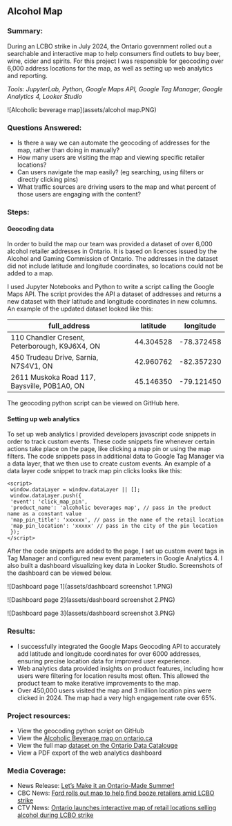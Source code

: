 ## Alcohol Map

### Summary:

During an LCBO strike in July 2024, the Ontario government rolled out a searchable and interactive map to help consumers find outlets to buy beer, wine, cider and spirits. For this project I was responsible for geocoding over 6,000 address locations for the map, as well as setting up web analytics and reporting.

_Tools: JupyterLab, Python, Google Maps API, Google Tag Manager, Google Analytics 4, Looker Studio_

![Alcoholic beverage map](assets/alcohol map.PNG)

### Questions Answered:

- Is there a way we can automate the geocoding of addresses for the map, rather than doing in manually?
- How many users are visiting the map and viewing specific retailer locations?
- Can users navigate the map easily? (eg searching, using filters or directly clicking pins)
- What traffic sources are driving users to the map and what percent of those users are engaging with the content?

### Steps:

#### Geocoding data
In order to build the map our team was provided a dataset of over 6,000 alcohol retailer addresses in Ontario. It is based on licences issued by the Alcohol and Gaming Commission of Ontario. The addresses in the dataset did not include latitude and longitude coordinates, so locations could not be added to a map. 

I used Jupyter Notebooks and Python to write a script calling the Google Maps API. The script provides the API a dataset of addresses and returns a new dataset with their latitude and longitude coordinates in new columns. An example of the updated dataset looked like this:

| full_address | latitude | longitude |
| -------- | ------- | ------- |
| 110 Chandler Cresent, Peterborough, K9J6X4, ON | 44.304528 | -78.372458 |
| 450 Trudeau Drive, Sarnia, N7S4V1, ON | 42.960762 | -82.357230 |
| 2611 Muskoka Road 117, Baysville, P0B1A0, ON | 45.146350 | -79.121450 |

The geocoding python script can be viewed on GitHub here.

#### Setting up web analytics
To set up web analytics I provided developers javascript code snippets in order to track custom events. These code snippets fire whenever certain actions take place on the page, like clicking a map pin or using the map filters. The code snippets pass in additional data to Google Tag Manager via a data layer, that we then use to create custom events. An example of a data layer code snippet to track map pin clicks looks like this:

```
<script>
 window.dataLayer = window.dataLayer || [];
 window.dataLayer.push({
 'event': 'click_map_pin',
 'product_name': 'alcoholic beverages map', // pass in the product name as a constant value
 'map_pin_title': 'xxxxxx', // pass in the name of the retail location
 'map_pin_location': 'xxxxx' // pass in the city of the pin location
 });
</script>
```

After the code snippets are added to the page, I set up custom event tags in Tag Manager and configured new event parameters in Google Analytics 4. I also built a dashboard visualizing key data in Looker Studio. Screenshots of the dashboard can be viewed below.

![Dashboard page 1](assets/dashboard screenshot 1.PNG)

![Dashboard page 2](assets/dashboard screenshot 2.PNG)

![Dashboard page 3](assets/dashboard screenshot 3.PNG)

### Results:

- I successfully integrated the Google Maps Geocoding API to accurately add latitude and longitude coordinates for over 6000 addresses, ensuring precise location data for improved user experience.
- Web analytics data provided insights on product features, including how users were filtering for location results most often. This allowed the product team to make iterative improvements to the map.
- Over 450,000 users visited the map and 3 million location pins were clicked in 2024. The map had a very high engagement rate over 65%.

### Project resources:

- View the geocoding python script on GitHub
- View the [Alcoholic Beverage map on ontario.ca](https://www.ontario.ca/page/where-buy-alcoholic-beverages)
- View the full map [dataset on the Ontario Data Catalouge](https://data.ontario.ca/dataset/alcohol-sales-in-retail-stores)
- View a PDF export of the web analytics dashboard

### Media Coverage:

- News Release: [Let’s Make it an Ontario-Made Summer!](https://news.ontario.ca/en/release/1004813/lets-make-it-an-ontario-made-summer)
- CBC News: [Ford rolls out map to help find booze retailers amid LCBO strike](https://www.cbc.ca/news/canada/toronto/online-map-alcohol-sales-ontario-lcbo-strike-1.7257144)
- CTV News: [Ontario launches interactive map of retail locations selling alcohol during LCBO strike](https://toronto.ctvnews.ca/ontario-launches-interactive-map-of-retail-locations-selling-alcohol-during-lcbo-strike-1.6955317)
